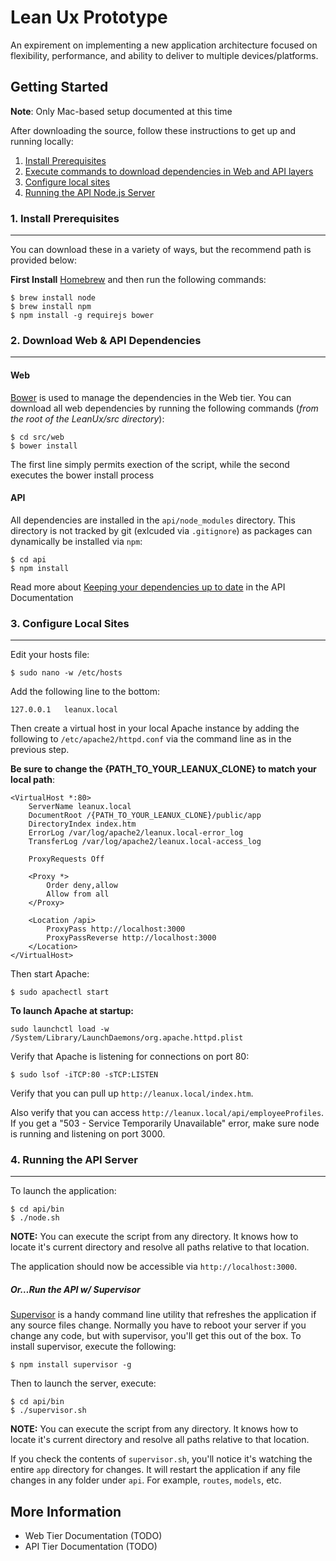 # Lean Ux Prototype

An expirement on implementing a new application architecture focused on flexibility, performance, and ability to deliver to multiple devices/platforms.

## Getting Started

**Note**: Only Mac-based setup documented at this time

After downloading the source, follow these instructions to get up and running locally:

1. [Install Prerequisites](##1-install-prerequisites)
2. [Execute commands to download dependencies in Web and API layers](#2-download-web--api-dependencies) 
3. [Configure local sites](#3-configure-local-sites)
4. [Running the API Node.js Server](#4-running-the-api-server)

### 1. Install Prerequisites
----------------------------

You can download these in a variety of ways, but the recommend path is provided below:

**First Install** [Homebrew](https://github.com/mxcl/homebrew/wiki/Installation) and then run the following commands:

	$ brew install node
	$ brew install npm
	$ npm install -g requirejs bower

### 2. Download Web & API Dependencies
--------------------------------------

#### Web
[Bower](https://github.com/twitter/bower) is used to manage the dependencies in the Web tier.  You can download all web dependencies by running the following commands (*from the root of the LeanUx/src directory*):
 
	$ cd src/web
	$ bower install

The first line simply permits exection of the script, while the second executes the bower install process

#### API
All dependencies are installed in the `api/node_modules` directory. This directory is not tracked by git (exlcuded via `.gitignore`)
as packages can dynamically be installed via `npm`:
	
	$ cd api
	$ npm install
   
Read more about
[Keeping your dependencies up to date](https://github.com/DannyDouglass/LeanUx/blob/master/docs/api_bootstrap.md) in the API Documentation

### 3. Configure Local Sites
----------------------------

Edit your hosts file:

	$ sudo nano -w /etc/hosts

Add the following line to the bottom:

	127.0.0.1	leanux.local
	
Then create a virtual host in your local Apache instance by adding the following to `/etc/apache2/httpd.conf` via the command line as in the previous step.  

**Be sure to change the {PATH_TO_YOUR_LEANUX_CLONE} to match your local path**:

	<VirtualHost *:80>
    	ServerName leanux.local
    	DocumentRoot /{PATH_TO_YOUR_LEANUX_CLONE}/public/app
    	DirectoryIndex index.htm
    	ErrorLog /var/log/apache2/leanux.local-error_log
    	TransferLog /var/log/apache2/leanux.local-access_log

    	ProxyRequests Off

    	<Proxy *>
        	Order deny,allow
        	Allow from all
    	</Proxy>

    	<Location /api>
        	ProxyPass http://localhost:3000
        	ProxyPassReverse http://localhost:3000
    	</Location>
	</VirtualHost>
	
Then start Apache:

	$ sudo apachectl start
	
**To launch Apache at startup:**

	sudo launchctl load -w /System/Library/LaunchDaemons/org.apache.httpd.plist
	
Verify that Apache is listening for connections on port 80:

	$ sudo lsof -iTCP:80 -sTCP:LISTEN
	
Verify that you can pull up `http://leanux.local/index.htm`.

Also verify that you can access `http://leanux.local/api/employeeProfiles`. If you get a "503 - Service Temporarily Unavailable" error, make sure node is running and listening on port 3000.

### 4. Running the API Server
-----------------------------

To launch the application:

    $ cd api/bin
    $ ./node.sh

**NOTE:** You can execute the script from any directory. It knows how to locate
it's current directory and resolve all paths relative to that location.

The application should now be accessible via `http://localhost:3000`.

##### Or…Run the API w/ Supervisor
[Supervisor](https://github.com/isaacs/node-supervisor) is a handy command line utility that refreshes the application if any source files change. Normally you have to reboot your server if you change any code, but with supervisor, you'll get this out of the box. To install supervisor, execute the following:

    $ npm install supervisor -g

Then to launch the server, execute:

    $ cd api/bin
    $ ./supervisor.sh

**NOTE:** You can execute the script from any directory. It knows how to locate
it's current directory and resolve all paths relative to that location.

If you check the contents of `supervisor.sh`, you'll notice it's watching the
entire `app` directory for changes. It will restart the application if any
file changes in any folder under `api`. For example, `routes`, `models`, etc.

## More Information

* Web Tier Documentation (TODO)
* API Tier Documentation (TODO)
